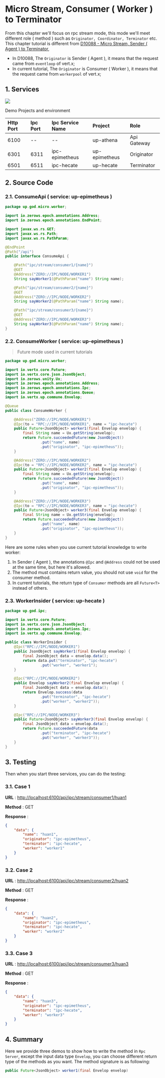 # Micro Stream, Consumer \( Worker \) to Terminator

From this chapter we'll focus on rpc stream mode, this mode we'll meet different role \( method \) such
as `Originator, Coordinator, Terminator` etc. This chapter tutorial is different
from [D10088 - Micro Stream, Sender \( Agent \) to Terminator](d10088-micro-stream-sender-agent-to-terminator.md),

* In D10088, The `Originator` is Sender \( Agent \), it means that the request came from `eventloop` of vert.x;
* In current tutorial, The `Originator` is Consumer \( Worker \), it means that the request came from `workerpool` of
  vert.x;

## 1. Services

![](/doc/image/d10089-1.png)

Demo Projects and environment

| Http Port | Ipc Port | Ipc Service Name | Project | Role |
| :--- | :--- | :--- | :--- | :--- |
| 6100 | -- | -- | up-athena | Api Gateway |
| 6301 | 6311 | ipc-epimetheus | up-epimetheus | Originator |
| 6501 | 6511 | ipc-hecate | up-hecate | Terminator |

## 2. Source Code

### 2.1. ConsumeApi \( service: up-epimetheus \)

```java
package up.god.micro.worker;

import io.zerows.epoch.annotations.Address;
import io.zerows.epoch.annotations.EndPoint;

import javax.ws.rs.GET;
import javax.ws.rs.Path;
import javax.ws.rs.PathParam;

@EndPoint
@Path("/api")
public interface ConsumeApi {

    @Path("ipc/stream/consumer1/{name}")
    @GET
    @Address("ZERO://IPC/NODE/WORKER1")
    String sayWorker1(@PathParam("name") String name);

    @Path("ipc/stream/consumer2/{name}")
    @GET
    @Address("ZERO://IPC/NODE/WORKER2")
    String sayWorker2(@PathParam("name") String name);

    @Path("ipc/stream/consumer3/{name}")
    @GET
    @Address("ZERO://IPC/NODE/WORKER3")
    String sayWorker3(@PathParam("name") String name);
}
```

### 2.2. ConsumeWorker \( service: up-epimetheus \)

> Future mode used in current tutorials

```java
package up.god.micro.worker;

import io.vertx.core.Future;
import io.vertx.core.json.JsonObject;
import io.zerows.unity.Ux;
import io.zerows.epoch.annotations.Address;
import io.zerows.epoch.annotations.Ipc;
import io.zerows.epoch.annotations.Queue;
import io.vertx.up.commune.Envelop;

@Queue
public class ConsumeWorker {

    @Address("ZERO://IPC/NODE/WORKER1")
    @Ipc(to = "RPC://IPC/NODE/WORKER1", name = "ipc-hecate")
    public Future<JsonObject> worker1(final Envelop envelop) {
        final String name = Ux.getString(envelop);
        return Future.succeededFuture(new JsonObject()
                .put("name", name)
                .put("originator", "ipc-epimetheus"));
    }

    @Address("ZERO://IPC/NODE/WORKER2")
    @Ipc(to = "RPC://IPC/NODE/WORKER2", name = "ipc-hecate")
    public Future<JsonObject> worker2(final Envelop envelop) {
        final String name = Ux.getString(envelop);
        return Future.succeededFuture(new JsonObject()
                .put("name", name)
                .put("originator", "ipc-epimetheus"));
    }

    @Address("ZERO://IPC/NODE/WORKER3")
    @Ipc(to = "RPC://IPC/NODE/WORKER3", name = "ipc-hecate")
    public Future<JsonObject> worker3(final Envelop envelop) {
        final String name = Ux.getString(envelop);
        return Future.succeededFuture(new JsonObject()
                .put("name", name)
                .put("originator", "ipc-epimetheus"));
    }
}
```

Here are some rules when you use current tutorial knowledge to write worker:

1. In Sender \( Agent \), the annotations `@Ipc` and `@Address` could not be used at the same time, but here it's
   allowed.
2. The method must contains return value, you should not use `void` for the consumer method.
3. In current tutorials, the return type of `Consumer` methods are all `Future<T>` instead of others.

### 2.3. WorkerInsider \( service: up-hecate \)

```java
package up.god.ipc;

import io.vertx.core.Future;
import io.vertx.core.json.JsonObject;
import io.zerows.epoch.annotations.Ipc;
import io.vertx.up.commune.Envelop;

public class WorkerInsider {
    @Ipc("RPC://IPC/NODE/WORKER1")
    public JsonObject sayWorker1(final Envelop envelop) {
        final JsonObject data = envelop.data();
        return data.put("terminator", "ipc-hecate")
                .put("worker", "worker1");
    }

    @Ipc("RPC://IPC/NODE/WORKER2")
    public Envelop sayWorker2(final Envelop envelop) {
        final JsonObject data = envelop.data();
        return Envelop.success(data
                .put("terminator", "ipc-hecate")
                .put("worker", "worker2"));
    }

    @Ipc("RPC://IPC/NODE/WORKER3")
    public Future<JsonObject> sayWorker3(final Envelop envelop) {
        final JsonObject data = envelop.data();
        return Future.succeededFuture(data
                .put("terminator", "ipc-hecate")
                .put("worker", "worker3"));
    }
}
```

## 3. Testing

Then when you start three services, you can do the testing:

### 3.1. Case 1

**URL** : [http://localhost:6100/api/ipc/stream/consumer1/huan1](http://localhost:6100/api/ipc/stream/consumer1/huan1)

**Method** : GET

**Response** :

```json
{
    "data": {
        "name": "huan1",
        "originator": "ipc-epimetheus",
        "terminator": "ipc-hecate",
        "worker": "worker1"
    }
}
```

### 3.2. Case 2

**URL** : [http://localhost:6100/api/ipc/stream/consumer2/huan2](http://localhost:6100/api/ipc/stream/consumer2/huan2)

**Method** : GET

**Response** :

```json
{
    "data": {
        "name": "huan2",
        "originator": "ipc-epimetheus",
        "terminator": "ipc-hecate",
        "worker": "worker2"
    }
}
```

### 3.3. Case 3

**URL** : [http://localhost:6100/api/ipc/stream/consumer3/huan3](http://localhost:6100/api/ipc/stream/consumer3/huan3)

**Method** : GET

**Response** :

```json
{
    "data": {
        "name": "huan3",
        "originator": "ipc-epimetheus",
        "terminator": "ipc-hecate",
        "worker": "worker3"
    }
}
```

## 4. Summary

Here we provide three demos to show how to write the method in `Rpc Server`, except the input data type `Envelop`, you
can choose different return type of the methods as you want. The method signature is as following:

```java
public Future<JsonObject> worker1(final Envelop envelop)
```



